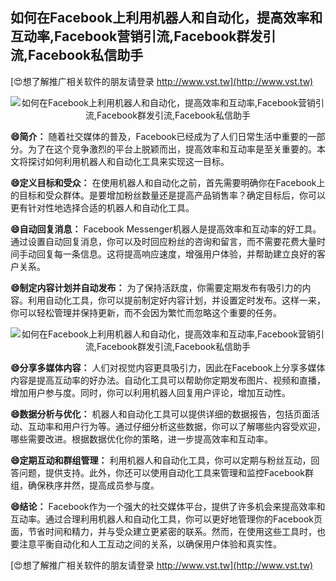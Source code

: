 ## **如何在Facebook上利用机器人和自动化，提高效率和互动率,Facebook营销引流,Facebook群发引流,Facebook私信助手**

[😍想了解推广相关软件的朋友请登录 http://www.vst.tw](http://www.vst.tw)

 <center><img src="https://vst.tw/MP4/tuiguang/png/6.png" alt="如何在Facebook上利用机器人和自动化，提高效率和互动率,Facebook营销引流,Facebook群发引流,Facebook私信助手"></center>

**😄简介：**
随着社交媒体的普及，Facebook已经成为了人们日常生活中重要的一部分。为了在这个竞争激烈的平台上脱颖而出，提高效率和互动率是至关重要的。本文将探讨如何利用机器人和自动化工具来实现这一目标。

**😄定义目标和受众：**
在使用机器人和自动化之前，首先需要明确你在Facebook上的目标和受众群体。是要增加粉丝数量还是提高产品销售率？确定目标后，你可以更有针对性地选择合适的机器人和自动化工具。

**😄自动回复消息：**
Facebook Messenger机器人是提高效率和互动率的好工具。通过设置自动回复消息，你可以及时回应粉丝的咨询和留言，而不需要花费大量时间手动回复每一条信息。这将提高响应速度，增强用户体验，并帮助建立良好的客户关系。

**😄制定内容计划并自动发布：**
为了保持活跃度，你需要定期发布有吸引力的内容。利用自动化工具，你可以提前制定好内容计划，并设置定时发布。这样一来，你可以轻松管理并保持更新，而不会因为繁忙而忽略这个重要的任务。

 <center><img src="https://vst.tw/MP4/tuiguang/png/1.png" alt="如何在Facebook上利用机器人和自动化，提高效率和互动率,Facebook营销引流,Facebook群发引流,Facebook私信助手"></center>

**😄分享多媒体内容：**
人们对视觉内容更具吸引力，因此在Facebook上分享多媒体内容是提高互动率的好办法。自动化工具可以帮助你定期发布图片、视频和直播，增加用户参与度。同时，你可以利用机器人回复用户评论，增加互动性。

**😄数据分析与优化：**
机器人和自动化工具可以提供详细的数据报告，包括页面活动、互动率和用户行为等。通过仔细分析这些数据，你可以了解哪些内容受欢迎，哪些需要改进。根据数据优化你的策略，进一步提高效率和互动率。

**😄定期互动和群组管理：**
利用机器人和自动化工具，你可以定期与粉丝互动，回答问题，提供支持。此外，你还可以使用自动化工具来管理和监控Facebook群组，确保秩序井然，提高成员参与度。

**😄结论：**
Facebook作为一个强大的社交媒体平台，提供了许多机会来提高效率和互动率。通过合理利用机器人和自动化工具，你可以更好地管理你的Facebook页面，节省时间和精力，并与受众建立更紧密的联系。然而，在使用这些工具时，也要注意平衡自动化和人工互动之间的关系，以确保用户体验和真实性。

[😍想了解推广相关软件的朋友请登录 http://www.vst.tw](http://www.vst.tw)



